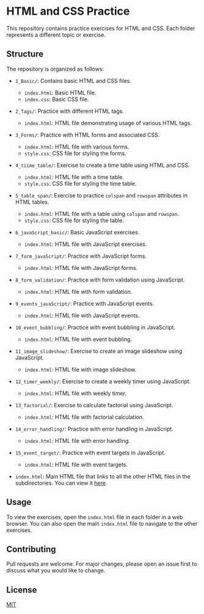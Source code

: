 # HTML and CSS Practice

This repository contains practice exercises for HTML and CSS. Each folder represents a different topic or exercise.

## Structure

The repository is organized as follows:

- `1_Basic/`: Contains basic HTML and CSS files.
    - `index.html`: Basic HTML file.
    - `index.css`: Basic CSS file.

- `2_Tags/`: Practice with different HTML tags.
    - `index.html`: HTML file demonstrating usage of various HTML tags.

- `3_Forms/`: Practice with HTML forms and associated CSS.
    - `index.html`: HTML file with various forms.
    - `style.css`: CSS file for styling the forms.

- `4_tiime_table/`: Exercise to create a time table using HTML and CSS.
    - `index.html`: HTML file with a time table.
    - `style.css`: CSS file for styling the time table.

- `5_table_span/`: Exercise to practice `colspan` and `rowspan` attributes in HTML tables.
    - `index.html`: HTML file with a table using `colspan` and `rowspan`.
    - `style.css`: CSS file for styling the table.

- `6_javaScript_basic/`: Basic JavaScript exercises.
    - `index.html`: HTML file with JavaScript exercises.

- `7_form_javaScript/`: Practice with JavaScript forms.
    - `index.html`: HTML file with JavaScript forms.

- `8_form_validation/`: Practice with form validation using JavaScript.
    - `index.html`: HTML file with form validation.

- `9_events_javaScript/`: Practice with JavaScript events.
    - `index.html`: HTML file with JavaScript events.

- `10_event_bubbling/`: Practice with event bubbling in JavaScript.
    - `index.html`: HTML file with event bubbling.

- `11_image_slideshow/`: Exercise to create an image slideshow using JavaScript.
    - `index.html`: HTML file with image slideshow.

- `12_timer_weekly/`: Exercise to create a weekly timer using JavaScript.
    - `index.html`: HTML file with weekly timer.

- `13_factorial/`: Exercise to calculate factorial using JavaScript.
    - `index.html`: HTML file with factorial calculation.

- `14_error_handling/`: Practice with error handling in JavaScript.
    - `index.html`: HTML file with error handling.

- `15_event_target/`: Practice with event targets in JavaScript.
    - `index.html`: HTML file with event targets.

- `index.html`: Main HTML file that links to all the other HTML files in the subdirectories. You can view it [here](https://anonys6.github.io/INT219-Front-End-Programs/).

## Usage

To view the exercises, open the `index.html` file in each folder in a web browser. You can also open the main `index.html` file to navigate to the other exercises.

## Contributing

Pull requests are welcome. For major changes, please open an issue first to discuss what you would like to change.

## License

[MIT](https://choosealicense.com/licenses/mit/)